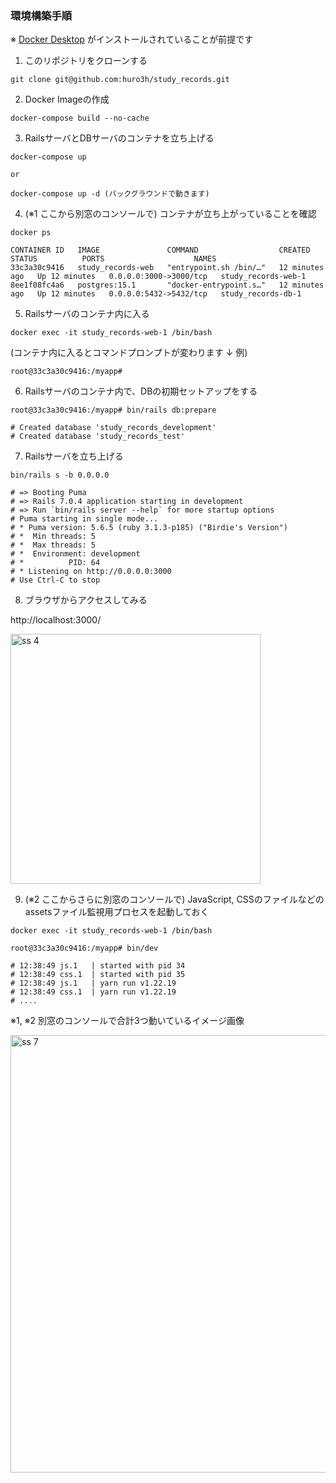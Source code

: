 ### 環境構築手順
※ [Docker Desktop](https://docs.docker.jp/desktop/toc.html) がインストールされていることが前提です

1. このリポジトリをクローンする  

```shell
git clone git@github.com:huro3h/study_records.git
```

2. Docker Imageの作成

```shell
docker-compose build --no-cache
```

3. RailsサーバとDBサーバのコンテナを立ち上げる

```shell
docker-compose up

or 

docker-compose up -d (バックグラウンドで動きます)
```

4. (※1 ここから別窓のコンソールで) コンテナが立ち上がっていることを確認

```shell
docker ps

CONTAINER ID   IMAGE               COMMAND                  CREATED          STATUS          PORTS                    NAMES
33c3a30c9416   study_records-web   "entrypoint.sh /bin/…"   12 minutes ago   Up 12 minutes   0.0.0.0:3000->3000/tcp   study_records-web-1
8ee1f08fc4a6   postgres:15.1       "docker-entrypoint.s…"   12 minutes ago   Up 12 minutes   0.0.0.0:5432->5432/tcp   study_records-db-1
```

5. Railsサーバのコンテナ内に入る

```
docker exec -it study_records-web-1 /bin/bash
```

(コンテナ内に入るとコマンドプロンプトが変わります ↓ 例)
```
root@33c3a30c9416:/myapp#
```

6. Railsサーバのコンテナ内で、DBの初期セットアップをする
```shell
root@33c3a30c9416:/myapp# bin/rails db:prepare

# Created database 'study_records_development'
# Created database 'study_records_test'
```

7. Railsサーバを立ち上げる
```shell
bin/rails s -b 0.0.0.0

# => Booting Puma
# => Rails 7.0.4 application starting in development
# => Run `bin/rails server --help` for more startup options
# Puma starting in single mode...
# * Puma version: 5.6.5 (ruby 3.1.3-p185) ("Birdie's Version")
# *  Min threads: 5
# *  Max threads: 5
# *  Environment: development
# *          PID: 64
# * Listening on http://0.0.0.0:3000
# Use Ctrl-C to stop
```

8. ブラウザからアクセスしてみる

  http://localhost:3000/

  <img width="400" alt="ss 4" src="https://user-images.githubusercontent.com/16791696/208663764-871d5ddf-b3c0-4f75-aec5-f5c114222504.png">

9. (※2 ここからさらに別窓のコンソールで) JavaScript, CSSのファイルなどのassetsファイル監視用プロセスを起動しておく
```
docker exec -it study_records-web-1 /bin/bash

root@33c3a30c9416:/myapp# bin/dev

# 12:38:49 js.1   | started with pid 34
# 12:38:49 css.1  | started with pid 35
# 12:38:49 js.1   | yarn run v1.22.19
# 12:38:49 css.1  | yarn run v1.22.19
# ....
```

※1, ※2 別窓のコンソールで合計3つ動いているイメージ画像

<img width="700" alt="ss 7" src="https://user-images.githubusercontent.com/16791696/208669977-e5366e47-5882-4a22-9e7d-53d839f407f1.png">






